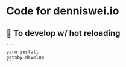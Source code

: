 # Code for denniswei.io

## 🚀 To develop w/ hot reloading

    ```
    yarn install
    gatsby develop
    ```